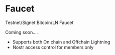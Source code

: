 # Faucet
Testnet/Signet Bitcoin/LN Faucet

Coming soon....

- Supports both On chain and Offchain Lightning
- Nostr access control for members only 
